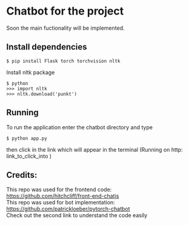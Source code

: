 # Chatbot for the project
Soon the main fuctionality will be implemented.
## Install dependencies
```
$ pip install Flask torch torchvision nltk
```
Install nltk package
```
$ python
>>> import nltk
>>> nltk.download('punkt')
```
## Running
To run the application enter the chatbot directory and type 
```
$ python app.py
```
then click in the link which will appear in the terminal (Running on http: link_to_click_into )

## Credits:
This repo was used for the frontend code:
https://github.com/hitchcliff/front-end-chatjs </br>
This repo was used for bot implementation:
https://github.com/patrickloeber/pytorch-chatbot </br>
Check out the second link to understand the code easily
